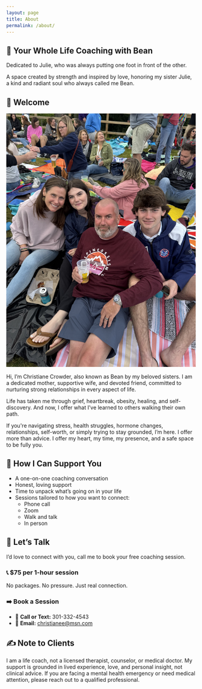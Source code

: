 ```yaml
---
layout: page
title: About
permalink: /about/
---
```


## 🌿 Your Whole Life Coaching with Bean
Dedicated to Julie, who was always putting one foot in front of the other.

A space created by strength and inspired by love, honoring my sister Julie, a kind and radiant soul who always called me Bean.


## 💛 Welcome
![Family picnic photo](/assets/images/family.jpg)

Hi, I’m Christiane Crowder, also known as Bean by my beloved sisters. I am a dedicated mother, supportive wife, and devoted friend, committed to nurturing strong relationships in every aspect of life.

Life has taken me through grief, heartbreak, obesity, healing, and self-discovery. And now, I offer what I’ve learned to others walking their own path.

If you're navigating stress, health struggles, hormone changes, relationships, self-worth, or simply trying to stay grounded, I’m here.
I offer more than advice. I offer my heart, my time, my presence, and a safe space to be fully you.

## 🧭 How I Can Support You
- A one-on-one coaching conversation
- Honest, loving support
- Time to unpack what’s going on in your life
- Sessions tailored to how you want to connect:
    + Phone call
    + Zoom
    + Walk and talk
    + In person

## 💬 Let’s Talk
I’d love to connect with you, call me to book your free coaching session.

### 📞 $75 per 1-hour session
No packages. No pressure. Just real connection.
### ➡️ Book a Session
- 📱 **Call or Text:** 301-332-4543
- 📧 **Email:** christianee@msn.com

## ✍️ Note to Clients
I am a life coach, not a licensed therapist, counselor, or medical doctor. My support is grounded in lived experience, love, and personal insight, not clinical advice. If you are facing a mental health emergency or need medical attention, please reach out to a qualified professional.
